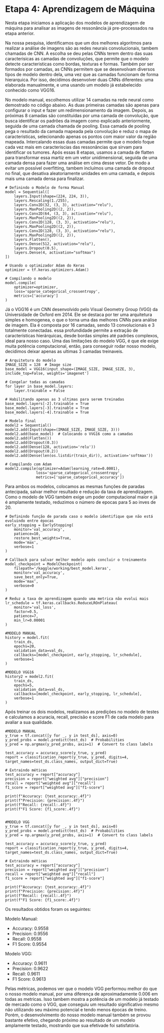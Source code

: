 # Etapa 4: Aprendizagem de Máquina

Nesta etapa iniciamos a aplicação dos modelos de aprendizagem de máquina para analisar as imagens de ressonância já pre-processados na etapa anterior.

Na nossa pesquisa, identificamos que um dos melhores algoritmos para realizar a análise de imagens são as redes neurais convolucionais, tambem chamadas de CNN.
A escolha se deu pelas CNNs terem dentro das suas caracterisicas as camadas de convoluções, que permite que o modelo detecte caracteristicas como bordas, texturas e formas. 
Também por ser formados por camadas, as CNNs permitem que se desenvolvam diversos tipos de modelo dentro dela, uma vez que as camadas funcionam de forma hierarquica.
Por isso, decidimos desenvolver duas CNNs diferentes: uma elaborada manualmente, e uma usando um modelo já estabelecido conhecido como VGG16.

No modelo manual, escolhemos utilizar 14 camadas na rede neural como demostrado no código abaixo. As duas primeiras camadas são apenas para configurar o input e fazer um redimensionamento da imagem. 
Depois, as próximas 8 camadas são constituídas por uma camada de convolução, que busca identificar os padrões da imagem como explicado anteriormente, seguida de uma camada chamada de pooling.
Essa camada de pooling pega o resultado da camada mapeada pela convolução e reduz o mapa de caracteristicas, selecionando apenas os pontos com maior valor da região mapeada.
Intercalando essas duas camadas permite que o modelo foque cada vez mais em caracteriscias das ressonâncias que sirvam para identificar os tumores.
Após essas 8 etapas, usamos a camada de flatten para transformar essa martiz em um vetor unidimensional, seguida de uma camada densa para fazer uma análise em cima desse vetor.
De modo a evitar um possível overfitting, tambem incluímos uma camada de dropout no final, que desativa aleatoriamente unidades em uma camada, e depois mais uma camada densa para finalizar.

```
# Definindo o Modelo de forma Manual
model = Sequential([
    layers.Input(shape=(224, 224, 3)),
    layers.Rescaling(1./255),
    layers.Conv2D(32, (3, 3), activation="relu"),
    layers.MaxPooling2D((2, 2)),
    layers.Conv2D(64, (3, 3), activation="relu"),
    layers.MaxPooling2D((2, 2)),
    layers.Conv2D(128, (3, 3), activation="relu"),
    layers.MaxPooling2D((2, 2)),
    layers.Conv2D(128, (3, 3), activation="relu"),
    layers.MaxPooling2D((2, 2)),
    layers.Flatten(),
    layers.Dense(512, activation="relu"),
    layers.Dropout(0.5),
    layers.Dense(4, activation="softmax")
])

# Usando o optimizador Adam do Keras
optimizer = tf.keras.optimizers.Adam()

# Compilando o modelo
model.compile(
    optimizer=optimizer,
    loss='sparse_categorical_crossentropy',
    metrics=['accuracy']
)

```

Já o VGG16 é um CNN desenvolvido pelo Visual Geometry Group (VGG) da Universidade de Oxford em 2014. Ele se destaca por ter uma arquitetura simples e homogenea, o que o torna uma das melhores CNNs para análise de imagem.
Ela é composta por 16 camadas, sendo 13 convolucionais e 3 totalmente conectadas. essa profundidade  permite a extração de características hierárquicas, desde bordas simples até padrões complexos, ideal para nosso caso.
Uma das limitações do modelo VGG, é que ele exige muita potência computacional, então, para conseguir rodar nosso modelo, decidimos deixar apenas as ultimas 3 camadas treinaveis.

```
# Arquitetura do modelo
IMAGE_SIZE = 128  # Image size 
base_model = VGG16(input_shape=(IMAGE_SIZE, IMAGE_SIZE, 3), include_top=False, weights='imagenet')

# Congelar todas as camadas
for layer in base_model.layers:
    layer.trainable = False

# Habilitando apenas as 3 ultimas para serem treinadas
base_model.layers[-2].trainable = True
base_model.layers[-3].trainable = True
base_model.layers[-4].trainable = True

# Modelo final
model2 = Sequential()
model2.add(Input(shape=(IMAGE_SIZE, IMAGE_SIZE, 3)))  
model2.add(base_model)  # Colocando o VVG16 como a camadas
model2.add(Flatten())  
model2.add(Dropout(0.3))  
model2.add(Dense(128, activation='relu')) 
model2.add(Dropout(0.2))  
model2.add(Dense(len(os.listdir(train_dir)), activation='softmax'))  

# Compilando com Adam
model2.compile(optimizer=Adam(learning_rate=0.0001),
              loss='sparse_categorical_crossentropy',
              metrics=['sparse_categorical_accuracy'])
```

Para ambos os modelos, colocamos as mesmas funções de paradas antecipada, salvar melhor resultado e redução da taxa de aprendizagem. 
Como o modelo de VGG também exige um poder computacional maior e já é amplamente testado, reduzimos o número de epocas para 5 ao inves de 20.

```
# Definindo função de parada caso o modelo identifique que não está evoluindo entre épocas
early_stopping = EarlyStopping(
    monitor='val_accuracy',
    patience=10,
    restore_best_weights=True,
    mode='max',
    verbose=1
)

# Callback para salvar melhor modelo após concluir o treinamento
model_checkpoint = ModelCheckpoint(
    filepath='/kaggle/working/best_model.keras',
    monitor='val_accuracy',
    save_best_only=True,
    mode='max',
    verbose=0
)

# Reduz a taxa de aprendizagem quando uma metrica não evolui mais
lr_schedule = tf.keras.callbacks.ReduceLROnPlateau(
    monitor='val_loss',
    factor=0.5,
    patience=7,
    min_lr=0.00001
)

#MODELO MANUAL
history = model.fit(
    train_ds,
    epochs=20,
    validation_data=val_ds,
    callbacks=[model_checkpoint, early_stopping, lr_schedule],
    verbose=1
)

#MODELO VGG16
history2 = model2.fit(
    train_ds,
    epochs=5,
    validation_data=val_ds,
    callbacks=[model_checkpoint, early_stopping, lr_schedule],
    verbose=1
)
```

Após treinar os dois modelos, realizamos as predições no modelo de testes e calculamos a acuracia, recall, precisão e score F1 de cada modelo para avaliar a sua qualidade.

```
#MODELO MANUAL
y_true = tf.concat([y for _, y in test_ds], axis=0)
y_pred_probs = model.predict(test_ds)  # Probabilities
y_pred = np.argmax(y_pred_probs, axis=1)  # Convert to class labels

test_accuracy = accuracy_score(y_true, y_pred)
report = classification_report(y_true, y_pred, digits=4, target_names=test_ds.class_names, output_dict=True)

# Extraindo méticas
test_accuracy = report["accuracy"]
precision = report["weighted avg"]["precision"]
recall = report["weighted avg"]["recall"]
f1_score = report["weighted avg"]["f1-score"]

print(f"Accuracy: {test_accuracy:.4f}")
print(f"Precision: {precision:.4f}")
print(f"Recall: {recall:.4f}")
print(f"F1 Score: {f1_score:.4f}")


#MODELO VGG
y_true = tf.concat([y for _, y in test_ds], axis=0)
y_pred_probs = model.predict(test_ds)  # Probabilities
y_pred = np.argmax(y_pred_probs, axis=1)  # Convert to class labels

test_accuracy = accuracy_score(y_true, y_pred)
report = classification_report(y_true, y_pred, digits=4, target_names=test_ds.class_names, output_dict=True)

# Extraindo méticas
test_accuracy = report["accuracy"]
precision = report["weighted avg"]["precision"]
recall = report["weighted avg"]["recall"]
f1_score = report["weighted avg"]["f1-score"]

print(f"Accuracy: {test_accuracy:.4f}")
print(f"Precision: {precision:.4f}")
print(f"Recall: {recall:.4f}")
print(f"F1 Score: {f1_score:.4f}")

```

Os resultados obtidos foram os seguintes:

Modelo Manual:
- Accuracy: 0.9558
- Precision: 0.9556
- Recall: 0.9558
- F1 Score: 0.9554

Modelo VGG:
- Accuracy: 0.9611
- Precision: 0.9622
- Recall: 0.9611
- F1 Score: 0.9613

Pelas métricas, podemos ver que o modelo VGG performou melhor do que o nosso modelo manual, por uma diferença de aproximadamente 0.006 em todas as metricas. 
Isso tambem mostra a potência de um modelo já testado de mercado como o VGG, que conseguiu um resultado significativo mesmo não utilizando seu máximo potencial e tendo menos épocas de treino.
Porém, o desenvolvimento do nosso modelo manual também se provou bastante efetivo, chegando próximo ao resultado de um modelo amplamente testado, mostrando que sua efetivade foi satisfatória.
